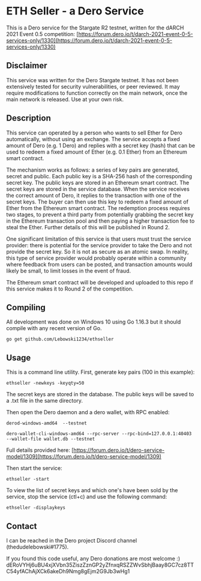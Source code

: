 # ETH Seller - a Dero Service

This is a Dero service for the Stargate R2 testnet, written for the dARCH 2021 Event 0.5 competition: [https://forum.dero.io/t/darch-2021-event-0-5-services-only/1330](https://forum.dero.io/t/darch-2021-event-0-5-services-only/1330)

## Disclaimer

This service was written for the Dero Stargate testnet. It has not been extensively tested for security vulnerabilities, or peer reviewed. It may require modifications to function correctly on the main network, once the main network is released. Use at your own risk.

## Description

This service can operated by a person who wants to sell Ether for Dero automatically, without using an exchange. The service accepts a fixed amount of Dero (e.g. 1 Dero) and replies with a secret key (hash) that can be used to redeem a fixed amount of Ether (e.g. 0.1 Ether) from an Ethereum smart contract.

The mechanism works as follows: a series of key pairs are generated, secret and public. Each public key is a SHA-256 hash of the corresponding secret key. The public keys are stored in an Ethereum smart contract. The secret keys are stored in the service database. When the service receives the correct amount of Dero, it replies to the transaction with one of the secret keys. The buyer can then use this key to redeem a fixed amount of Ether from the Ethereum smart contract. The redemption process requires two stages, to prevent a third party from potentially grabbing the secret key in the Ethereum transaction pool and then paying a higher transaction fee to steal the Ether. Further details of this will be published in Round 2.

One significant limitation of this service is that users must trust the service provider: there is potential for the service provider to take the Dero and not provide the secret key. So it is not as secure as an atomic swap. In reality, this type of service provider would probably operate within a community where feedback from users can be posted, and transaction amounts would likely be small, to limit losses in the event of fraud.

The Ethereum smart contract will be developed and uploaded to this repo if this service makes it to Round 2 of the competition. 

## Compiling

All development was done on Windows 10 using Go 1.16.3 but it should compile with any recent version of Go. 

```
go get github.com/Lebowski1234/ethseller
```

## Usage

This is a command line utility. First, generate key pairs (100 in this example):

```
ethseller -newkeys -keyqty=50
```

The secret keys are stored in the database. The public keys will be saved to a .txt file in the same directory. 

Then open the Dero daemon and a dero wallet, with RPC enabled:

```
derod-windows-amd64  --testnet
```

```
dero-wallet-cli-windows-amd64 --rpc-server --rpc-bind=127.0.0.1:40403 --wallet-file wallet.db --testnet
```

Full details provided here: [https://forum.dero.io/t/dero-service-model/1309](https://forum.dero.io/t/dero-service-model/1309)

Then start the service:

```
ethseller -start
```


To view the list of secret keys and which one's have been sold by the service, stop the service (ctl+c) and use the following command:

```
ethseller -displaykeys
```

## Contact
I can be reached in the Dero project Discord channel (thedudelebowski#1775). 

If you found this code useful, any Dero donations are most welcome :) dERoVYHj6uBU4xjXVbn35ZiszZznGP2yZfnxqRSZZWvSbhjBaay8GC7cz8TTC54yfAChAjXCk6akeDh9Nmg8gEjm2G9Jb3wHg1